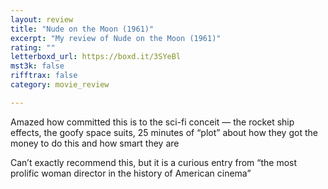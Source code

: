 ```yaml
---
layout: review
title: "Nude on the Moon (1961)"
excerpt: "My review of Nude on the Moon (1961)"
rating: ""
letterboxd_url: https://boxd.it/3SYeBl
mst3k: false
rifftrax: false
category: movie_review

---
```


Amazed how committed this is to the sci-fi conceit — the rocket ship effects, the goofy space suits, 25 minutes of “plot” about how they got the money to do this and how smart they are

Can’t exactly recommend this, but it is a curious entry from “the most prolific woman director in the history of American cinema”